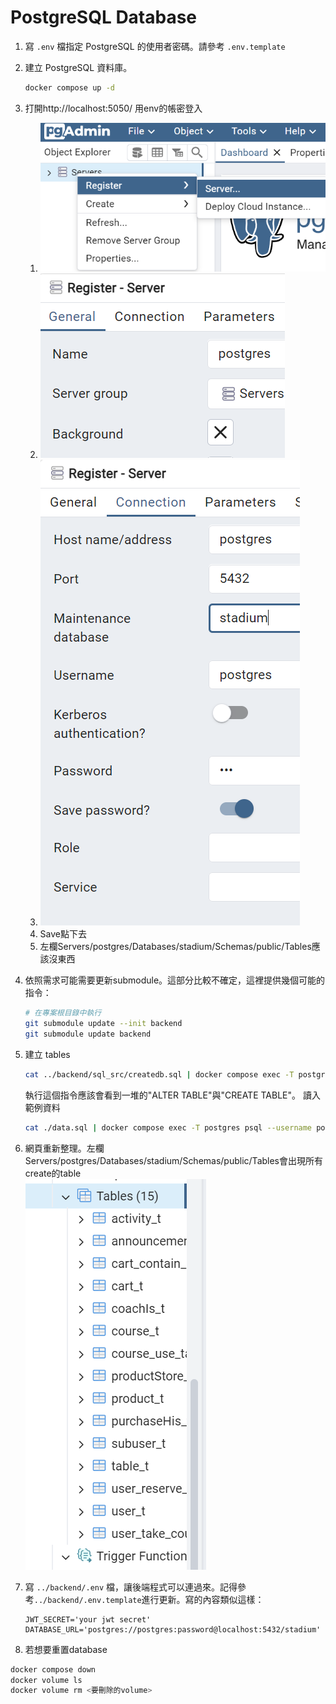 # PostgreSQL Database

1. 寫 `.env` 檔指定 PostgreSQL 的使用者密碼。請參考 `.env.template`

2. 建立 PostgreSQL 資料庫。
   ```sh
   docker compose up -d
   ```
3. 打開http://localhost:5050/ 用env的帳密登入
   1. ![alt text](READMEimage/image.png)
   2. ![alt text](READMEimage/image-1.png)
   3. ![alt text](READMEimage/image-2.png)
   4. Save點下去
   5. 左欄Servers/postgres/Databases/stadium/Schemas/public/Tables應該沒東西


3. 依照需求可能需要更新submodule。這部分比較不確定，這裡提供幾個可能的指令：
   ```sh
   # 在專案根目錄中執行
   git submodule update --init backend
   git submodule update backend
   ```

3. 建立 tables
   ```sh
   cat ../backend/sql_src/createdb.sql | docker compose exec -T postgres psql --username postgres --dbname stadium
   ```
   執行這個指令應該會看到一堆的"ALTER TABLE"與"CREATE TABLE"。
   讀入範例資料
   ```sh
   cat ./data.sql | docker compose exec -T postgres psql --username postgres --dbname stadium
   ```
5. 網頁重新整理。左欄Servers/postgres/Databases/stadium/Schemas/public/Tables會出現所有create的table  
   ![alt text](READMEimage/image-3.png)

4. 寫 `../backend/.env` 檔，讓後端程式可以連過來。記得參考`../backend/.env.template`進行更新。寫的內容類似這樣：
   ```.env
   JWT_SECRET='your jwt secret'
   DATABASE_URL='postgres://postgres:password@localhost:5432/stadium'
   ```

5. 若想要重置database

```sh
docker compose down
docker volume ls
docker volume rm <要刪除的volume>
```